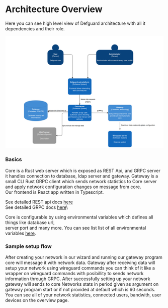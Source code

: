 # Architecture Overview

Here you can see high level view of Defguard architecture with all it dependencies and their role.

![Defguard architecture](../.gitbook/assets/architecture.png)

### Basics

Core is a Rust web server which is exposed as REST Api, and GRPC server it handles connection to database, ldap server and gateway. Gateway is a small CLI Rust GRPC client which sends network statistics to Core server and apply network configuration changes on message from core.\
Our frontend is React app written in Typescript.

See detailed REST api docs [here](https://google.com)\
See detailed GRPC docs [here](https://google.com)\


Core is configurable by using environmental variables which defines all things like database url,\
server port and many more. You can see list list of all environmental variables [here](environmental-variables-configuration.md).

### Sample setup flow

After creating your network in our wizard and running our gateway program core will message it with network data. Gateway after receiving data will setup your network using wireguard commands you can think of it like a wrapper on wireguard commands with posibillity to sends network information through GRPC. After successfully setting up your network gateway will sends to core Networks stats in period given as argument on gateway program start or if not provided at default which is 60 seconds. You can see all of your network statistics, connected users, bandwith, user devices on the overview page.

